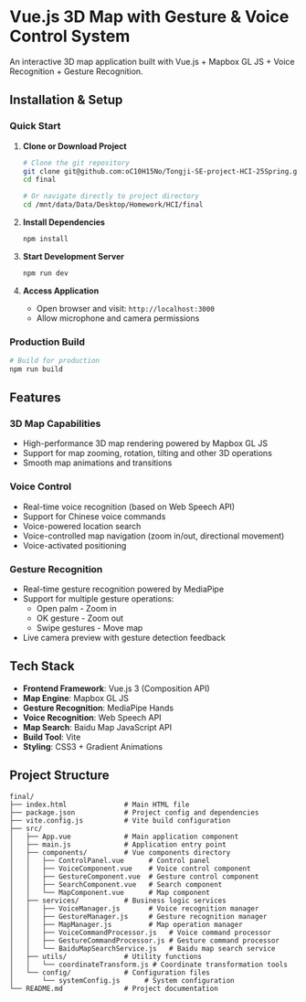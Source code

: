 # Vue.js 3D Map with Gesture & Voice Control System

An interactive 3D map application built with Vue.js + Mapbox GL JS + Voice Recognition + Gesture Recognition.

## Installation & Setup

### Quick Start

1. **Clone or Download Project**
   ```bash
   # Clone the git repository
   git clone git@github.com:oC10H15No/Tongji-SE-project-HCI-25Spring.git
   cd final
   
   # Or navigate directly to project directory
   cd /mnt/data/Data/Desktop/Homework/HCI/final
   ```

2. **Install Dependencies**
   ```bash
   npm install
   ```

3. **Start Development Server**
   ```bash
   npm run dev
   ```

4. **Access Application**
   - Open browser and visit: `http://localhost:3000`
   - Allow microphone and camera permissions

### Production Build

```bash
# Build for production
npm run build
```

## Features

### 3D Map Capabilities
- High-performance 3D map rendering powered by Mapbox GL JS
- Support for map zooming, rotation, tilting and other 3D operations
- Smooth map animations and transitions

### Voice Control
- Real-time voice recognition (based on Web Speech API)
- Support for Chinese voice commands
- Voice-powered location search
- Voice-controlled map navigation (zoom in/out, directional movement)
- Voice-activated positioning

### Gesture Recognition
- Real-time gesture recognition powered by MediaPipe
- Support for multiple gesture operations:
  - Open palm - Zoom in
  - OK gesture - Zoom out
  - Swipe gestures - Move map
- Live camera preview with gesture detection feedback

## Tech Stack

- **Frontend Framework**: Vue.js 3 (Composition API)
- **Map Engine**: Mapbox GL JS
- **Gesture Recognition**: MediaPipe Hands
- **Voice Recognition**: Web Speech API
- **Map Search**: Baidu Map JavaScript API
- **Build Tool**: Vite
- **Styling**: CSS3 + Gradient Animations



## Project Structure

```
final/
├── index.html              # Main HTML file
├── package.json            # Project config and dependencies
├── vite.config.js          # Vite build configuration
├── src/
│   ├── App.vue             # Main application component
│   ├── main.js             # Application entry point
│   ├── components/         # Vue components directory
│   │   ├── ControlPanel.vue      # Control panel
│   │   ├── VoiceComponent.vue    # Voice control component
│   │   ├── GestureComponent.vue  # Gesture control component
│   │   ├── SearchComponent.vue   # Search component
│   │   └── MapComponent.vue      # Map component
│   ├── services/           # Business logic services
│   │   ├── VoiceManager.js       # Voice recognition manager
│   │   ├── GestureManager.js     # Gesture recognition manager
│   │   ├── MapManager.js         # Map operation manager
│   │   ├── VoiceCommandProcessor.js   # Voice command processor
│   │   ├── GestureCommandProcessor.js # Gesture command processor
│   │   └── BaiduMapSearchService.js   # Baidu map search service
│   ├── utils/              # Utility functions
│   │   └── coordinateTransform.js # Coordinate transformation tools
│   └── config/             # Configuration files
│       └── systemConfig.js      # System configuration
└── README.md               # Project documentation
```



